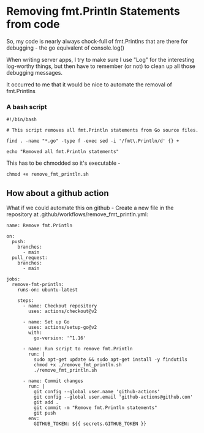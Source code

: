# Removing fmt.Println Statements from code

So, my code is nearly always chock-full of fmt.Printlns that are there for debugging - the go equivalent of console.log()

When writing server apps, I try to make sure I use "Log" for the interesting log-worthy things, but then have to remember (or not) to clean up all those debugging messages.

It occurred to me that it would be nice to automate the removal of fmt.Printlns

### A bash script
```
#!/bin/bash

# This script removes all fmt.Println statements from Go source files.

find . -name "*.go" -type f -exec sed -i '/fmt\.Println/d' {} +

echo "Removed all fmt.Println statements"

```
This has to be chmodded so it's executable - 

```
chmod +x remove_fmt_println.sh
```

## How about a github action

What if we could automate this on github - Create a new file in the repository at .github/workflows/remove_fmt_println.yml:

```
name: Remove fmt.Println

on:
  push:
    branches:
      - main
  pull_request:
    branches:
      - main

jobs:
  remove-fmt-println:
    runs-on: ubuntu-latest

    steps:
      - name: Checkout repository
        uses: actions/checkout@v2

      - name: Set up Go
        uses: actions/setup-go@v2
        with:
          go-version: '^1.16'

      - name: Run script to remove fmt.Println
        run: |
          sudo apt-get update && sudo apt-get install -y findutils
          chmod +x ./remove_fmt_println.sh
          ./remove_fmt_println.sh

      - name: Commit changes
        run: |
          git config --global user.name 'github-actions'
          git config --global user.email 'github-actions@github.com'
          git add .
          git commit -m "Remove fmt.Println statements"
          git push
        env:
          GITHUB_TOKEN: ${{ secrets.GITHUB_TOKEN }}

```